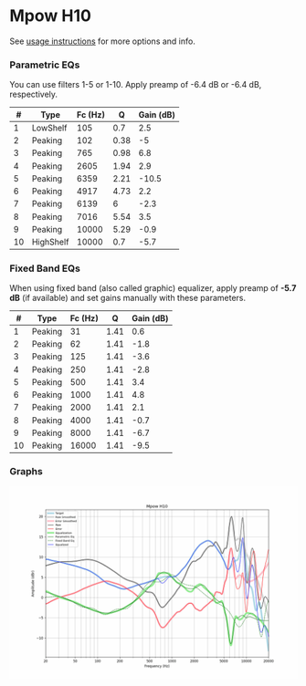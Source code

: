 # Mpow H10
See [usage instructions](https://github.com/jaakkopasanen/AutoEq#usage) for more options and info.

### Parametric EQs
You can use filters 1-5 or 1-10. Apply preamp of -6.4 dB or -6.4 dB, respectively.

|   # | Type      |   Fc (Hz) |    Q |   Gain (dB) |
|-----|-----------|-----------|------|-------------|
|   1 | LowShelf  |       105 | 0.7  |         2.5 |
|   2 | Peaking   |       102 | 0.38 |        -5   |
|   3 | Peaking   |       765 | 0.98 |         6.8 |
|   4 | Peaking   |      2605 | 1.94 |         2.9 |
|   5 | Peaking   |      6359 | 2.21 |       -10.5 |
|   6 | Peaking   |      4917 | 4.73 |         2.2 |
|   7 | Peaking   |      6139 | 6    |        -2.3 |
|   8 | Peaking   |      7016 | 5.54 |         3.5 |
|   9 | Peaking   |     10000 | 5.29 |        -0.9 |
|  10 | HighShelf |     10000 | 0.7  |        -5.7 |

### Fixed Band EQs
When using fixed band (also called graphic) equalizer, apply preamp of **-5.7 dB** (if available) and set gains manually with these parameters.

|   # | Type    |   Fc (Hz) |    Q |   Gain (dB) |
|-----|---------|-----------|------|-------------|
|   1 | Peaking |        31 | 1.41 |         0.6 |
|   2 | Peaking |        62 | 1.41 |        -1.8 |
|   3 | Peaking |       125 | 1.41 |        -3.6 |
|   4 | Peaking |       250 | 1.41 |        -2.8 |
|   5 | Peaking |       500 | 1.41 |         3.4 |
|   6 | Peaking |      1000 | 1.41 |         4.8 |
|   7 | Peaking |      2000 | 1.41 |         2.1 |
|   8 | Peaking |      4000 | 1.41 |        -0.7 |
|   9 | Peaking |      8000 | 1.41 |        -6.7 |
|  10 | Peaking |     16000 | 1.41 |        -9.5 |

### Graphs
![](./Mpow%20H10.png)
